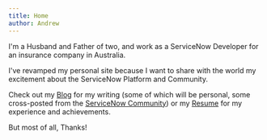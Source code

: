 ```yaml
---
title: Home
author: Andrew
---
```

<avitar />

I'm a Husband and Father of two, and work as a ServiceNow Developer for an insurance company in Australia.

I've revamped my personal site because I want to share with the world my excitement about the ServiceNow Platform and Community. 

Check out my [Blog](/blog/) for my writing (some of which will be personal, some cross-posted from the [ServiceNow Community](https://community.servicenow.com/community?id=community_user_profile&user=86ae4a2ddbd41fc09c9ffb651f961957)) or my [Resume](/resume/) for my experience and achievements.

But most of all, Thanks! 